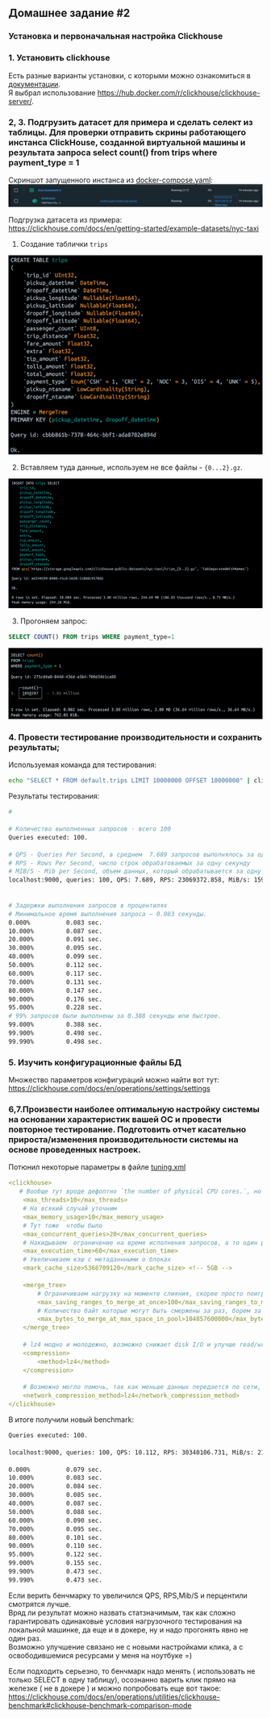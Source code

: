 ## Домашнее задание #2
### Установка и первоначальная настройка Clickhouse

### 1. Установить clickhouse
Есть разные варианты установки, с которыми можно ознакомиться в [документации](https://clickhouse.com/docs/en/install#quick-install).    
Я выбрал использование https://hub.docker.com/r/clickhouse/clickhouse-server/.


### 2, 3. Подгрузить датасет для примера и сделать селект из таблицы. Для проверки отправить скрины работающего инстанса ClickHouse, созданной виртуальной машины и результата запроса select count() from trips where payment_type = 1

Скриншот запущенного инстанса из [docker-compose.yaml](docker-compose.yaml):
![img.png](screenshots/img.png)

Подгрузка датасета из примера:   
https://clickhouse.com/docs/en/getting-started/example-datasets/nyc-taxi    


1. Создание таблички `trips`

![img_1.png](screenshots/img_1.png )


2. Вставляем туда данные, используем не все файлы - `{0...2}.gz`. 


![img_4.png](screenshots/img_4.png)


3. Прогоняем запрос:
```sql
SELECT COUNT() FROM trips WHERE payment_type=1
```    


![img_5.png](screenshots/img_5.png)


### 4. Провести тестирование производительности и сохранить результаты;

Используемая команда для тестирования:
```bash
echo "SELECT * FROM default.trips LIMIT 10000000 OFFSET 10000000" | clickhouse-benchmark -i 100
```

Результаты тестирования:
```bash
# 

# Количество выполненных запросов - всего 100
Queries executed: 100.

# QPS - Queries Per Second, в среднем  7.689 запросов выполнялось за одну секунду
# RPS - Rows Per Second, число строк обрабатоваемых за одну секунду
# MIB/S - Mib per Second, объем данных, который обрабатывается за одну секунду.
localhost:9000, queries: 100, QPS: 7.689, RPS: 23069372.858, MiB/s: 1598.501, result RPS: 0.000, result MiB/s: 0.000.


# Задержки выполнения запросов в процентилях
# Минимальное время выполнения запроса — 0.083 секунды.
0.000%          0.083 sec.
10.000%         0.087 sec.
20.000%         0.091 sec.
30.000%         0.095 sec.
40.000%         0.099 sec.
50.000%         0.112 sec.
60.000%         0.117 sec.
70.000%         0.131 sec.
80.000%         0.147 sec.
90.000%         0.176 sec.
95.000%         0.228 sec.
# 99% запросов были выполнены за 0.388 секунды или быстрее.
99.000%         0.388 sec.
99.900%         0.498 sec.
99.990%         0.498 sec.
```

### 5. Изучить конфигурационные файлы БД
Множество параметров конфигураций можно найти вот тут:
https://clickhouse.com/docs/en/operations/settings/settings

### 6,7.Произвести наиболее оптимальную настройку системы на основании характеристик вашей ОС и провести повторное тестирование. Подготовить отчет касательно прироста/изменения производительности системы на основе проведенных настроек.

Потюнил некоторые параметры в файле [tuning.xml](clickhouse%2Fconfig%2Ftuning.xml)
```yaml
<clickhouse>
   # Вообще тут вроде дефолтно `the number of physical CPU cores.`, но я уточнил 
    <max_threads>10</max_threads>
    # На всякий случай уточним
    <max_memory_usage>10</max_memory_usage>
    # Тут тоже  чтобы было
    <max_concurrent_queries>20</max_concurrent_queries>
    # Накидываем  ограничение на время исполнения запросов, а то один раз я испугался
    <max_execution_time>60</max_execution_time>
    # Увеличиваем кэш с метаданнными о блоках
    <mark_cache_size>5368709120</mark_cache_size> <!-- 5GB -->

    <merge_tree>
        # Ограничиваем нагрузку на моменте слияния, скорее просто поигрался
        <max_saving_ranges_to_merge_at_once>100</max_saving_ranges_to_merge_at_once>
        # Количество байт которые могут быть смержены за раз, борем за производительность мерджа ( возможно не стоит )
        <max_bytes_to_merge_at_max_space_in_pool>104857600000</max_bytes_to_merge_at_max_space_in_pool> <!-- 100GB -->
    </merge_tree>
      
    # lz4 модно и молодежно, возможно снижает disk I/O и улучше read/write производительность
    <compression>
        <method>lz4</method>
    </compression>
    
    # Возможно могло помочь, так как меньше данных передается по сети, но это не точно, так как время тратиться потом на расжатие этих данных
    <network_compression_method>lz4</network_compression_method>
</clickhouse>

```


В итоге получили новый benchmark:
```bash
Queries executed: 100.

localhost:9000, queries: 100, QPS: 10.112, RPS: 30340106.731, MiB/s: 2102.298, result RPS: 0.000, result MiB/s: 0.000.

0.000%          0.079 sec.
10.000%         0.083 sec.
20.000%         0.084 sec.
30.000%         0.085 sec.
40.000%         0.087 sec.
50.000%         0.088 sec.
60.000%         0.090 sec.
70.000%         0.095 sec.
80.000%         0.101 sec.
90.000%         0.110 sec.
95.000%         0.122 sec.
99.000%         0.155 sec.
99.900%         0.473 sec.
99.990%         0.473 sec.
```

Если верить бенчмарку то увеличился QPS, RPS,Mib/S и перцентили смотрятся лучше.    
Вряд ли результат можно назвать статзначимым, так как сложно гарантировать одинаковые условия нагрузочного тестирования на локальной машинке, да еще и в докере, ну и надо прогонять явно не один раз.   
Возможно улучшение связано не с новыми настройками клика, а с освободившемися ресурсами у меня на ноутбуке =)

Если подходить серьезно, то бенчмарк надо менять ( использовать не только SELECT в одну таблицу), осознанно варить клик прямо на железке ( не в докере ) и можно попробовать еще вот такое:
https://clickhouse.com/docs/en/operations/utilities/clickhouse-benchmark#clickhouse-benchmark-comparison-mode





